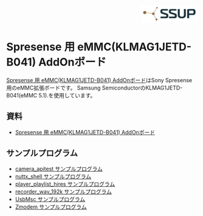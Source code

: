 <div align="right">
<a href="https://developer.sony.com/ja/develop/ssup/"><img src="../../images/SSUPLOGO2.png" width="150"></a>
</div>

# Spresense 用 eMMC(KLMAG1JETD-B041) AddOnボード

[Spresense 用 eMMC(KLMAG1JETD-B041) AddOnボード](https://nextstep.official.ec/items/66602892)はSony Spresense 用のeMMC拡張ボードです。
Samsung SemiconductorのKLMAG1JETD-B041(eMMC 5.1).を使用しています。

## 資料

- [Spresense 用 eMMC(KLMAG1JETD-B041) AddOnボード](https://nextstep.official.ec/items/66602892)

## サンプルプログラム
- [camera_apitest サンプルプログラム](camera_apitest)
- [nuttx_shell サンプルプログラム](nuttx_shell/)
- [player_playlist_hires サンプルプログラム](player_playlist_hires/)
- [recorder_wav_192k サンプルプログラム](recorder_wav_192k/)
- [UsbMsc サンプルプログラム](UsbMsc)
- [Zmodem サンプルプログラム](Zmodem)
